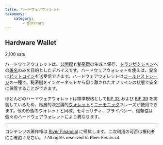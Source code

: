 ```yaml
---
title: ハードウェアウォレット
taxonomy:
    category:
        - glossary
---
```


## Hardware Wallet
2,100 sats

ハードウェアウォレットは、[公開鍵](http://lostinbitcoin.jp.testrs.jp/staging/glossary/public_key/)と[秘密鍵](http://lostinbitcoin.jp.testrs.jp/staging/glossary/private_key/)の生成と保存、[トランザクション](http://lostinbitcoin.jp.testrs.jp/staging/glossary/transaction/)への[署名](http://lostinbitcoin.jp.testrs.jp/staging/glossary/signature/)のみを目的としたデバイスです。ハードウェアウォレットを使えば、安全に[ビットコイン](http://lostinbitcoin.jp.testrs.jp/staging/glossary/bitcoin/)を送受信できます。ハードウェアウォレットは[コールドストレージ](http://lostinbitcoin.jp.testrs.jp/staging/glossary/cold_storage/)の一種で、秘密鍵をインターネットから切り離されたオフラインの状態で安全に保管することができます。

ほとんどのハードウェアウォレットは標準規格として[BIP 32](http://lostinbitcoin.jp.testrs.jp/staging/glossary/bip32/) および [BIP 39](http://lostinbitcoin.jp.testrs.jp/staging/glossary/bip39/) を実装しているため、階層的決定論的[ウォレット](http://lostinbitcoin.jp.testrs.jp/staging/glossary/wallet/)と[ニーモニック](http://lostinbitcoin.jp.testrs.jp/staging/glossary/mnemonic/)フレーズが使用できます。他の形態のウォレットと同様、セキュリティ、プライバシー、信頼性は個々のハードウェアウォレットにより異なります。

---
コンテンツの著作権は [River Financial](https://river.com/) に帰属します。二次利用の可否は権利者にご確認ください。 / All rights reserved to River Financial.
